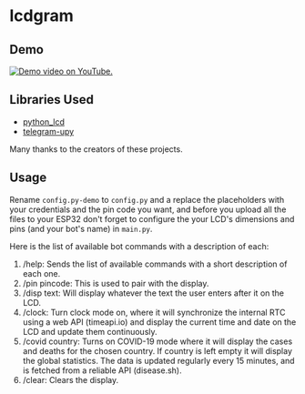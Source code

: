 # lcdgram

## Demo

[![Demo video on YouTube.](https://img.youtube.com/vi/MZYB17NEYmU/0.jpg)](https://www.youtube.com/watch?v=MZYB17NEYmU)

## Libraries Used

* [python_lcd](https://github.com/dhylands/python_lcd)
* [telegram-upy](https://github.com/gabrielebarola/telegram-upy)

Many thanks to the creators of these projects.

## Usage

Rename `config.py-demo` to `config.py` and a replace the placeholders with your credentials and the pin code you want, and before you upload all the files to your ESP32 don't forget to configure the your LCD's dimensions and pins (and your bot's name) in `main.py`.

Here is the list of available bot commands with a description of each:

1. /help: Sends the list of available commands with a short description of each one.
2. /pin pincode: This is used to pair with the display.
3. /disp text: Will display whatever the text the user enters after it on the LCD.
4. /clock: Turn clock mode on, where it will synchronize the internal RTC using a web
API (timeapi.io) and display the current time and date on the LCD and update them
continuously.
5. /covid country: Turns on COVID-19 mode where it will display the cases and deaths for
the chosen country. If country is left empty it will display the global statistics. The data is
updated regularly every 15 minutes, and is fetched from a reliable API (disease.sh).
6. /clear: Clears the display.
